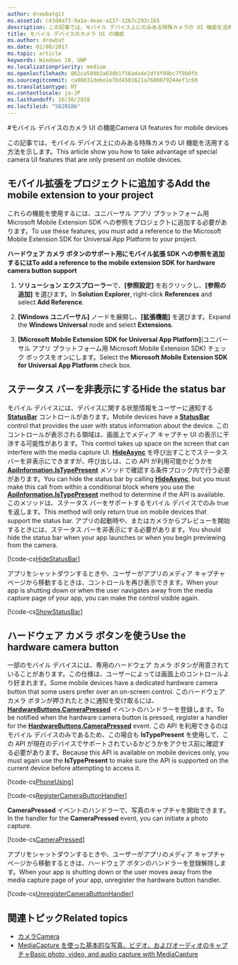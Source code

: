 ```yaml
---
author: drewbatgit
ms.assetid: c43d4af3-9a1a-4eae-a137-1267c293c1b5
description: この記事では、モバイル デバイス上にのみある特殊カメラの UI 機能を活用する方法を示します。
title: モバイル デバイスのカメラ UI の機能
ms.author: drewbat
ms.date: 02/08/2017
ms.topic: article
keywords: Windows 10, UWP
ms.localizationpriority: medium
ms.openlocfilehash: 062ca589b2a63db1f56ada4e2df4f99bc7f8b0fb
ms.sourcegitcommit: ca96031debe1e76d4501621a7680079244ef1c60
ms.translationtype: MT
ms.contentlocale: ja-JP
ms.lasthandoff: 10/30/2018
ms.locfileid: "5820186"
---
```

#<a name="camera-ui-features-for-mobile-devices"></a><span data-ttu-id="33f47-104">モバイル デバイスのカメラ UI の機能</span><span class="sxs-lookup"><span data-stu-id="33f47-104">Camera UI features for mobile devices</span></span>

<span data-ttu-id="33f47-105">この記事では、モバイル デバイス上にのみある特殊カメラの UI 機能を活用する方法を示します。</span><span class="sxs-lookup"><span data-stu-id="33f47-105">This article show you how to take advantage of special camera UI features that are only present on mobile devices.</span></span> 

## <a name="add-the-mobile-extension-to-your-project"></a><span data-ttu-id="33f47-106">モバイル拡張をプロジェクトに追加する</span><span class="sxs-lookup"><span data-stu-id="33f47-106">Add the mobile extension to your project</span></span> 

<span data-ttu-id="33f47-107">これらの機能を使用するには、ユニバーサル アプリ プラットフォーム用 Microsoft Mobile Extension SDK への参照をプロジェクトに追加する必要があります。</span><span class="sxs-lookup"><span data-stu-id="33f47-107">To use these features, you must add a reference to the Microsoft Mobile Extension SDK for Universal App Platform to your project.</span></span>

**<span data-ttu-id="33f47-108">ハードウェア カメラ ボタンのサポート用にモバイル拡張 SDK への参照を追加するには</span><span class="sxs-lookup"><span data-stu-id="33f47-108">To add a reference to the mobile extension SDK for hardware camera button support</span></span>**

1.  <span data-ttu-id="33f47-109">**ソリューション エクスプローラー**で、**[参照設定]** を右クリックし、**[参照の追加]** を選びます。</span><span class="sxs-lookup"><span data-stu-id="33f47-109">In **Solution Explorer**, right-click **References** and select **Add Reference**.</span></span>

2.  <span data-ttu-id="33f47-110">**[Windows ユニバーサル]** ノードを展開し、**[拡張機能]** を選びます。</span><span class="sxs-lookup"><span data-stu-id="33f47-110">Expand the **Windows Universal** node and select **Extensions**.</span></span>

3.  <span data-ttu-id="33f47-111">**[Microsoft Mobile Extension SDK for Universal App Platform]**(ユニバーサル アプリ プラットフォーム用 Microsoft Mobile Extension SDK) チェック ボックスをオンにします。</span><span class="sxs-lookup"><span data-stu-id="33f47-111">Select the **Microsoft Mobile Extension SDK for Universal App Platform** check box.</span></span>

## <a name="hide-the-status-bar"></a><span data-ttu-id="33f47-112">ステータス バーを非表示にする</span><span class="sxs-lookup"><span data-stu-id="33f47-112">Hide the status bar</span></span>

<span data-ttu-id="33f47-113">モバイル デバイスには、デバイスに関する状態情報をユーザーに通知する [**StatusBar**](https://msdn.microsoft.com/library/windows/apps/dn633864) コントロールがあります。</span><span class="sxs-lookup"><span data-stu-id="33f47-113">Mobile devices have a [**StatusBar**](https://msdn.microsoft.com/library/windows/apps/dn633864) control that provides the user with status information about the device.</span></span> <span data-ttu-id="33f47-114">このコントロールが表示される領域は、画面上でメディア キャプチャ UI の表示に干渉する可能性があります。</span><span class="sxs-lookup"><span data-stu-id="33f47-114">This control takes up space on the screen that can interfere with the media capture UI.</span></span> <span data-ttu-id="33f47-115">[**HideAsync**](https://msdn.microsoft.com/library/windows/apps/dn610339) を呼び出すことでステータス バーを非表示にできますが、呼び出しは、この API が利用可能かどうかを [**ApiInformation.IsTypePresent**](https://msdn.microsoft.com/library/windows/apps/dn949016) メソッドで確認する条件ブロック内で行う必要があります。</span><span class="sxs-lookup"><span data-stu-id="33f47-115">You can hide the status bar by calling [**HideAsync**](https://msdn.microsoft.com/library/windows/apps/dn610339), but you must make this call from within a conditional block where you use the [**ApiInformation.IsTypePresent**](https://msdn.microsoft.com/library/windows/apps/dn949016) method to determine if the API is available.</span></span> <span data-ttu-id="33f47-116">このメソッドは、ステータス バーをサポートするモバイル デバイスでのみ true を返します。</span><span class="sxs-lookup"><span data-stu-id="33f47-116">This method will only return true on mobile devices that support the status bar.</span></span> <span data-ttu-id="33f47-117">アプリの起動時や、またはカメラからプレビューを開始するときには、ステータス バーを非表示にする必要があります。</span><span class="sxs-lookup"><span data-stu-id="33f47-117">You should hide the status bar when your app launches or when you begin previewing from the camera.</span></span>

[!code-cs[HideStatusBar](./code/BasicMediaCaptureWin10/cs/MainPage.xaml.cs#SnippetHideStatusBar)]

<span data-ttu-id="33f47-118">アプリをシャットダウンするときや、ユーザーがアプリのメディア キャプチャ ページから移動するときは、コントロールを再び表示できます。</span><span class="sxs-lookup"><span data-stu-id="33f47-118">When your app is shutting down or when the user navigates away from the media capture page of your app, you can make the control visible again.</span></span>

[!code-cs[ShowStatusBar](./code/BasicMediaCaptureWin10/cs/MainPage.xaml.cs#SnippetShowStatusBar)]

## <a name="use-the-hardware-camera-button"></a><span data-ttu-id="33f47-119">ハードウェア カメラ ボタンを使う</span><span class="sxs-lookup"><span data-stu-id="33f47-119">Use the hardware camera button</span></span>

<span data-ttu-id="33f47-120">一部のモバイル デバイスには、専用のハードウェア カメラ ボタンが用意されていることがあります。この仕様は、ユーザーによっては画面上のコントロールより好まれます。</span><span class="sxs-lookup"><span data-stu-id="33f47-120">Some mobile devices have a dedicated hardware camera button that some users prefer over an on-screen control.</span></span> <span data-ttu-id="33f47-121">このハードウェア カメラ ボタンが押されたときに通知を受け取るには、[**HardwareButtons.CameraPressed**](https://msdn.microsoft.com/library/windows/apps/dn653805) イベントのハンドラーを登録します。</span><span class="sxs-lookup"><span data-stu-id="33f47-121">To be notified when the hardware camera button is pressed, register a handler for the [**HardwareButtons.CameraPressed**](https://msdn.microsoft.com/library/windows/apps/dn653805) event.</span></span> <span data-ttu-id="33f47-122">この API を利用できるのはモバイル デバイスのみであるため、この場合も **IsTypePresent** を使用して、この API が現在のデバイスでサポートされているかどうかをアクセス前に確認する必要があります。</span><span class="sxs-lookup"><span data-stu-id="33f47-122">Because this API is available on mobile devices only, you must again use the **IsTypePresent** to make sure the API is supported on the current device before attempting to access it.</span></span>

[!code-cs[PhoneUsing](./code/BasicMediaCaptureWin10/cs/MainPage.xaml.cs#SnippetPhoneUsing)]

[!code-cs[RegisterCameraButtonHandler](./code/BasicMediaCaptureWin10/cs/MainPage.xaml.cs#SnippetRegisterCameraButtonHandler)]

<span data-ttu-id="33f47-123">**CameraPressed** イベントのハンドラーで、写真のキャプチャを開始できます。</span><span class="sxs-lookup"><span data-stu-id="33f47-123">In the handler for the **CameraPressed** event, you can initiate a photo capture.</span></span>

[!code-cs[CameraPressed](./code/BasicMediaCaptureWin10/cs/MainPage.xaml.cs#SnippetCameraPressed)]

<span data-ttu-id="33f47-124">アプリをシャットダウンするときや、ユーザーがアプリのメディア キャプチャ ページから移動するときは、ハードウェア ボタンのハンドラーを登録解除します。</span><span class="sxs-lookup"><span data-stu-id="33f47-124">When your app is shutting down or the user moves away from the media capture page of your app, unregister the hardware button handler.</span></span>

[!code-cs[UnregisterCameraButtonHandler](./code/BasicMediaCaptureWin10/cs/MainPage.xaml.cs#SnippetUnregisterCameraButtonHandler)]

## <a name="related-topics"></a><span data-ttu-id="33f47-125">関連トピック</span><span class="sxs-lookup"><span data-stu-id="33f47-125">Related topics</span></span>

* [<span data-ttu-id="33f47-126">カメラ</span><span class="sxs-lookup"><span data-stu-id="33f47-126">Camera</span></span>](camera.md)
* [<span data-ttu-id="33f47-127">MediaCapture を使った基本的な写真、ビデオ、およびオーディオのキャプチャ</span><span class="sxs-lookup"><span data-stu-id="33f47-127">Basic photo, video, and audio capture with MediaCapture</span></span>](basic-photo-video-and-audio-capture-with-MediaCapture.md)





